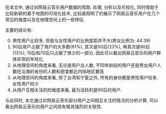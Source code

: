 在本文中, 通过对网易云音乐用户数据的爬取, 处理, 分析以及可视化, 同时借助于比较新颖的基于地图的可视化技术, 比较直观明了的展示了网易云音乐用户在几个常见的维度以及在地理空间上的一些特征.

主要的结论有:

0. 男性用户比较多, 但是与女性用户的比例差距并不大(男女比例为: 44:39)
0. 90后用户占据了用户的大多数(61%), 其次是00后(23%), 再其次是80后(13%), 10后和70后只占据了很少的一部分, 因此可以看出网易云音乐的用户群体非常的年轻化.
0. 从地理空间的角度来看, 无论是用户总人数, 不同年龄段的用户还是男女用户人数在沿海的省份的人数和密度都比内陆地区要高
0. 从地理空间的角度来看, 除了台湾和宁夏之外, 所有的身份都是男性用户较多, 女性用户较少
0. 从用户互相关注的的维度来看, 最为活跃的是90后的用户.

与此同时, 本文通过对网易云音乐部分用户之间相互关注的情况的分析计算, 可以看出网易云音乐的用户之间具有极其强烈的关联性.
